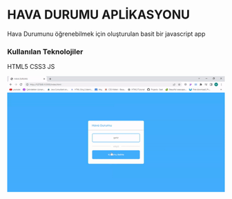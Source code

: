 <h1>HAVA DURUMU APLİKASYONU</h1>

Hava Durumunu öğrenebilmek için oluşturulan basit bir javascript app

<h3>Kullanılan Teknolojiler</h3>

HTML5 CSS3 JS  <br>

![](weather.gif)